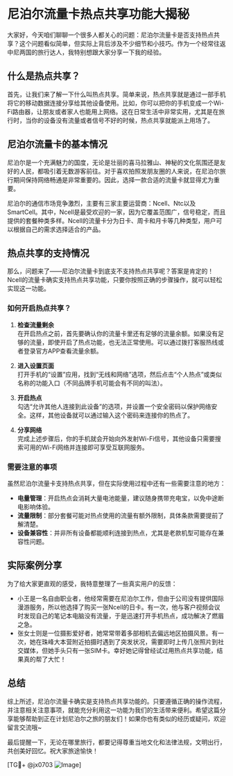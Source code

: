 # 尼泊尔流量卡热点共享功能大揭秘

大家好，今天咱们聊聊一个很多人都关心的问题：尼泊尔流量卡是否支持热点共享？这个问题看似简单，但实际上背后涉及不少细节和小技巧。作为一个经常往返中尼两国的旅行达人，我特别想跟大家分享一下我的经验。

## 什么是热点共享？

首先，让我们来了解一下什么叫热点共享。简单来说，热点共享就是通过一部手机将它的移动数据连接分享给其他设备使用。比如，你可以把你的手机变成一个Wi-Fi路由器，让朋友或者家人也能用上网络。这在日常生活中非常实用，尤其是在旅行时，当你的设备没有流量或者信号不好的时候，热点共享就能派上用场了。

## 尼泊尔流量卡的基本情况

尼泊尔是一个充满魅力的国度，无论是壮丽的喜马拉雅山、神秘的文化氛围还是友好的人民，都吸引着无数游客前往。对于喜欢拍照发朋友圈的人来说，在尼泊尔旅行期间保持网络畅通是非常重要的。因此，选择一款合适的流量卡就显得尤为重要。

尼泊尔的通信市场竞争激烈，主要有三家主要运营商：Ncell、Ntc以及SmartCell。其中，Ncell是最受欢迎的一家，因为它覆盖范围广，信号稳定，而且提供的套餐种类多样。Ncell的流量卡分为日卡、周卡和月卡等几种类型，用户可以根据自己的需求选择适合的产品。

## 热点共享的支持情况

那么，问题来了——尼泊尔流量卡到底支不支持热点共享呢？答案是肯定的！Ncell的流量卡确实支持热点共享功能，只要你按照正确的步骤操作，就可以轻松实现这一功能。

### 如何开启热点共享？

1. **检查流量剩余**  
   在开启热点之前，首先要确认你的流量卡里还有足够的流量余额。如果没有足够的流量，即使开启了热点功能，也无法正常使用。可以通过拨打客服热线或者登录官方APP查看流量余额。

2. **进入设置页面**  
   打开手机的“设置”应用，找到“无线和网络”选项，然后点击“个人热点”或类似名称的功能入口（不同品牌手机可能会有不同的叫法）。

3. **开启热点**  
   勾选“允许其他人连接到此设备”的选项，并设置一个安全密码以保护网络安全。这样，其他设备就可以通过输入这个密码来连接你的热点了。

4. **分享网络**  
   完成上述步骤后，你的手机就会开始向外发射Wi-Fi信号，其他设备只需要搜索可用的Wi-Fi网络并连接即可享受互联网服务。

### 需要注意的事项

虽然尼泊尔流量卡支持热点共享，但在实际使用过程中还有一些需要注意的地方：

- **电量管理**：开启热点会消耗大量电池能量，建议随身携带充电宝，以免中途断电影响体验。
- **流量限制**：部分套餐可能对热点使用的流量有额外限制，具体条款需要提前了解清楚。
- **设备兼容性**：并非所有设备都能顺利连接到热点，尤其是老款机型可能存在兼容性问题。

## 实际案例分享

为了给大家更直观的感受，我特意整理了一些真实用户的反馈：

- 小王是一名自由职业者，他经常需要在尼泊尔工作，但由于公司没有提供国际漫游服务，所以他选择了购买一张Ncell的日卡。有一次，他与客户视频会议时发现自己的笔记本电脑没有流量，于是迅速打开手机热点，成功解决了燃眉之急。
- 张女士则是一位摄影爱好者，她常常带着多部相机去偏远地区拍摄风景。有一次，她在珠峰大本营附近拍摄时遇到了突发状况，需要即时上传几张照片到社交媒体，但她手头只有一张SIM卡。幸好她记得曾经试过用热点共享功能，结果真的帮了大忙！

## 总结

综上所述，尼泊尔流量卡确实是支持热点共享功能的。只要遵循正确的操作流程，并注意相关注意事项，就能充分利用这一功能为我们的生活带来便利。希望这篇分享能够帮助到正在计划尼泊尔之旅的朋友们！如果你也有类似的经历或疑问，欢迎留言交流哦~

最后提醒一下，无论在哪里旅行，都要记得尊重当地文化和法律法规，文明出行，共创美好回忆。祝大家旅途愉快！

[TG💪+ @jx0703 ![Image](https://github.com/user-attachments/assets/dbca1d08-cadb-493c-b0ec-ad6f7a83f270)]